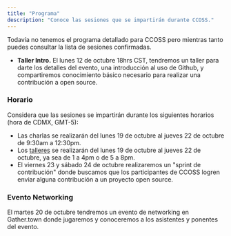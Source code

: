 ```yaml
---
title: "Programa"
description: "Conoce las sesiones que se impartirán durante CCOSS."
---
```


Todavía no tenemos el programa detallado para CCOSS pero mientras tanto puedes consultar la lista de sesiones confirmadas.

 * <strong>Taller Intro.</strong> El lunes 12 de octubre 18hrs CST, tendremos un taller para darte los detalles del evento, una introducción al uso de Github, y compartiremos conocimiento básico necesario para realizar una contribución a open source.

### Horario
Considera que las sesiones se impartirán durante los siguientes horarios (hora de CDMX, GMT-5):
 * Las charlas se realizarán del lunes 19 de octubre al jueves 22 de octubre de 9:30am a 12:30pm.
 * Los [talleres](/workshops) se realizarán del lunes 19 de octubre al jueves 22 de octubre, ya sea de 1 a 4pm o de 5 a 8pm.
 * El viernes 23 y sábado 24 de octubre realizaremos un "sprint de contribución" donde buscamos que los participantes de CCOSS logren enviar alguna contribución a un proyecto open source.


 ### Evento Networking
 
 El martes 20 de octubre tendremos un evento de networking en Gather.town donde jugaremos y conoceremos a los asistentes y ponentes del evento.

